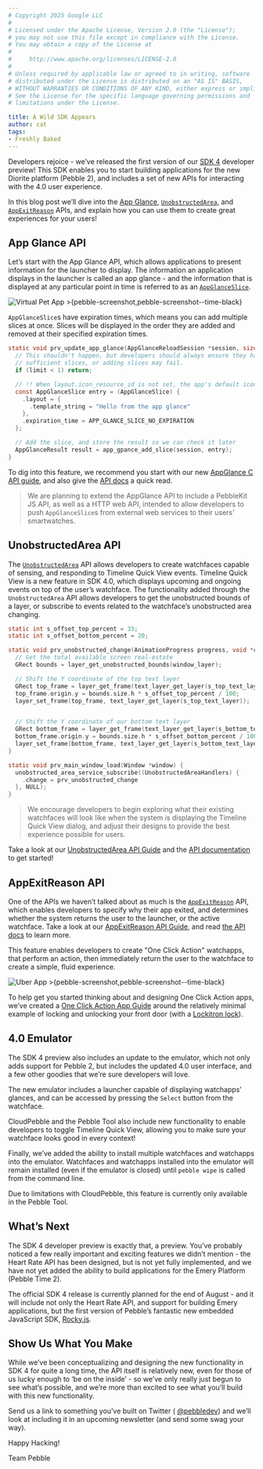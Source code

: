 ```yaml
---
# Copyright 2025 Google LLC
#
# Licensed under the Apache License, Version 2.0 (the "License");
# you may not use this file except in compliance with the License.
# You may obtain a copy of the License at
#
#     http://www.apache.org/licenses/LICENSE-2.0
#
# Unless required by applicable law or agreed to in writing, software
# distributed under the License is distributed on an "AS IS" BASIS,
# WITHOUT WARRANTIES OR CONDITIONS OF ANY KIND, either express or implied.
# See the License for the specific language governing permissions and
# limitations under the License.

title: A Wild SDK Appears
author: cat
tags:
- Freshly Baked
---
```


Developers rejoice - we’ve released the first version of our [SDK 4](/sdk4)
developer preview! This SDK enables you to start building applications for the
new Diorite platform (Pebble 2), and includes a set of new APIs for interacting
with the 4.0 user experience.

In this blog post we’ll dive into the [App Glance](/docs/c/Foundation/App_Glance/),
[`UnobstructedArea`](/docs/c/User_Interface/UnobstructedArea/), and
[`AppExitReason`](/docs/c/Foundation/Exit_Reason/) APIs, and explain
how you can use them to create great experiences for your users!



## App Glance API

Let’s start with the App Glance API, which allows applications to present
information for the launcher to display. The information an application displays
in the launcher is called an app glance - and the information that is displayed
at any particular point in time is referred to as an [`AppGlanceSlice`](/docs/c/Foundation/App_Glance/#AppGlanceSlice).

![Virtual Pet App >{pebble-screenshot,pebble-screenshot--time-black}](/images/blog/2016-06-15-sdk4-preview/virtual-pet.png)

`AppGlanceSlice`s have expiration times, which means you can add multiple slices
at once. Slices will be displayed in the order they are added and removed at
their specified expiration times.

```c
static void prv_update_app_glance(AppGlanceReloadSession *session, size_t limit, void *context) {
  // This shouldn't happen, but developers should always ensure they have
  // sufficient slices, or adding slices may fail.
  if (limit < 1) return;

  // !! When layout.icon_resource_id is not set, the app's default icon is used
  const AppGlanceSlice entry = (AppGlanceSlice) {
    .layout = {
      .template_string = "Hello from the app glance"
    },
    .expiration_time = APP_GLANCE_SLICE_NO_EXPIRATION
  };

  // Add the slice, and store the result so we can check it later
  AppGlanceResult result = app_gpance_add_slice(session, entry);
}
```

To dig into this feature, we recommend you start with our new
[AppGlance C API guide](/guides/user-interfaces/appglance-c), and also give the
[API docs](/docs/c/Foundation/App_Glance/) a quick read.

> We are planning to extend the AppGlance API to include a PebbleKit JS API, as
> well as a HTTP web API, intended to allow developers to push `AppGlanceSlice`s
> from external web services to their users' smartwatches.

## UnobstructedArea API

The [`UnobstructedArea`](/docs/c/User_Interface/UnobstructedArea/) API
allows developers to create watchfaces capable of sensing, and responding to
Timeline Quick View events. Timeline Quick View is a new feature in SDK 4.0, 
which displays upcoming and ongoing events on top of the user’s watchface. The 
functionality added through the `UnobstructedArea` API allows developers to get 
the unobstructed bounds of a layer, or subscribe to events related to the
watchface’s unobstructed area changing.

```c
static int s_offset_top_percent = 33;
static int s_offset_bottom_percent = 20;

static void prv_unobstructed_change(AnimationProgress progress, void *context) {
  // Get the total available screen real-estate
  GRect bounds = layer_get_unobstructed_bounds(window_layer);

  // Shift the Y coordinate of the top text layer
  GRect top_frame = layer_get_frame(text_layer_get_layer(s_top_text_layer));
  top_frame.origin.y = bounds.size.h * s_offset_top_percent / 100;
  layer_set_frame(top_frame, text_layer_get_layer(s_top_text_layer));


  // Shift the Y coordinate of our bottom text layer
  GRect bottom_frame = layer_get_frame(text_layer_get_layer(s_bottom_text_layer));
  bottom_frame.origin.y = bounds.size.h * s_offset_bottom_percent / 100;
  layer_set_frame(bottom_frame, text_layer_get_layer(s_bottom_text_layer));
}

static void prv_main_window_load(Window *window) {
  unobstructed_area_service_subscribe((UnobstructedAreaHandlers) {
    .change = prv_unobstructed_change
  }, NULL);
}
```

> We encourage developers to begin exploring what their existing watchfaces will
> look like when the system is displaying the Timeline Quick View dialog, and
> adjust their designs to provide the best experience possible for users.

Take a look at our [UnobstructedArea API Guide](/guides/user-interfaces/unobstructed-area/)
and the [API documentation](/docs/c/User_Interface/UnobstructedArea/) to
get started!

## AppExitReason API

One of the APIs we haven’t talked about as much is the
[`AppExitReason`](/docs/c/Foundation/Exit_Reason/) API, which enables
developers to specify why their app exited, and determines whether the system
returns the user to the launcher, or the active watchface. Take a look at our
[AppExitReason API Guide](/guides/user-interfaces/app-exit-reason),
and read [the API docs](/docs/c/Foundation/Exit_Reason) to learn more.

This feature enables developers to create "One Click Action" watchapps, that
perform an action, then immediately return the user to the watchface to create a
simple, fluid experience.

![Uber App >{pebble-screenshot,pebble-screenshot--time-black}](/images/blog/2016-06-15-sdk4-preview/uber.gif)

To help get you started thinking about and designing One Click Action apps,
we’ve created a [One Click Action App Guide](/guides/design-and-interaction/one-click-actions)
around the relatively minimal example of locking and unlocking your front door
(with a [Lockitron lock](https://lockitron.com)).

## 4.0 Emulator

The SDK 4 preview also includes an update to the emulator, which not only adds
support for Pebble 2, but includes the updated 4.0 user interface, and a few
other goodies that we’re sure developers will love.

The new emulator includes a launcher capable of displaying watchapps’ glances,
and can be accessed by pressing the `Select` button from the watchface.

CloudPebble and the Pebble Tool also include new functionality to enable
developers to toggle Timeline Quick View, allowing you to make sure your
watchface looks good in every context!

Finally, we’ve added the ability to install multiple watchfaces and watchapps
into the emulator. Watchfaces and watchapps installed into the emulator will
remain installed (even if the emulator is closed) until `pebble wipe` is called
from the command line.

Due to limitations with CloudPebble, this feature is currently only available in
the Pebble Tool.

## What’s Next

The SDK 4 developer preview is exactly that, a preview. You’ve probably noticed
a few really important and exciting features we didn’t mention - the Heart Rate
API has been designed, but is not yet fully implemented, and we have not yet
added the ability to build applications for the Emery Platform (Pebble Time 2).

The official SDK 4 release is currently planned for the end of August - and it
will include not only the Heart Rate API, and support for building Emery
applications, but the first version of Pebble’s fantastic new embedded
JavaScript SDK, [Rocky.js](http://pebble.github.io/rockyjs/).

## Show Us What You Make

While we’ve been conceptualizing and designing the new functionality in SDK 4
for quite a long time, the API itself is relatively new, even for those of us
lucky enough to ‘be on the inside’ - so we’ve only really just begun to see
what’s possible, and we’re more than excited to see what you’ll build with this
new functionality.

Send us a link to something you’ve built on Twitter (
[@pebbledev](https://twitter.com/pebbledev)) and we’ll look at including it in
an upcoming newsletter (and send some swag your way).

Happy Hacking!

Team Pebble

